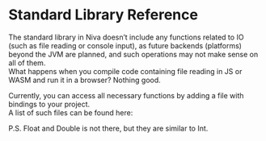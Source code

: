 # Standard Library Reference

The standard library in Niva doesn’t include any functions related to IO (such as file reading or console input), 
as future backends (platforms) beyond the JVM are planned, and such operations may not make sense on all of them.  
What happens when you compile code containing file reading in JS or WASM and run it in a browser? Nothing good.

Currently, you can access all necessary functions by adding a file with bindings to your project.  
A list of such files can be found here:
[](https://github.com/gavr123456789/bazar/tree/main/Bindings)  

P.S. Float and Double is not there, but they are similar to Int.
